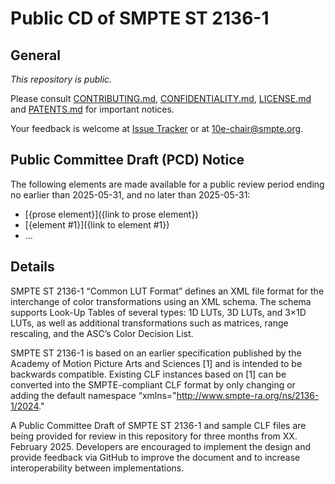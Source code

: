# Public CD of SMPTE ST 2136-1

## General

_This repository is *public*._

Please consult [CONTRIBUTING.md](./CONTRIBUTING.md), [CONFIDENTIALITY.md](./CONFIDENTIALITY.md), [LICENSE.md](./LICENSE.md) and
[PATENTS.md](./PATENTS.md) for important notices.

Your feedback is welcome at [Issue Tracker](https://github.com/SMPTE/st2136-1/issues) or at [10e-chair@smpte.org](mailto:10e-chair@smpte.org).

## Public Committee Draft (PCD) Notice

The following elements are made available for a public review period ending no earlier than 2025-05-31, and no later than 2025-05-31:

* [{prose element}]({link to prose element})
* [{element #1}]({link to element #1})
* ...

## Details

SMPTE ST 2136-1 “Common LUT Format” defines an XML file format for the interchange of color transformations using an XML schema. The schema supports Look-Up Tables of several types: 1D LUTs, 3D LUTs, and 3×1D LUTs, as well as additional transformations such as matrices, range rescaling, and the ASC’s Color Decision List.

SMPTE ST 2136-1 is based on an earlier specification published by the Academy of Motion Picture Arts and Sciences [1] and is intended to be backwards compatible.
Existing CLF instances based on [1] can be converted into the SMPTE-compliant CLF format by only changing or adding the default namespace “xmlns="http://www.smpte-ra.org/ns/2136-1/2024."

A Public Committee Draft of SMPTE ST 2136-1 and sample CLF files are being provided for review in this repository for three months from XX. February 2025. Developers are encouraged to implement the design and provide feedback via GitHub to improve the document and to increase interoperability between implementations.
